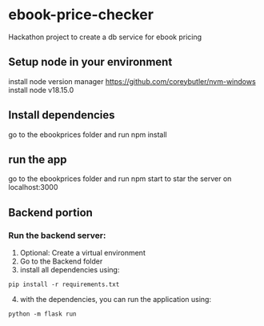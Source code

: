 # ebook-price-checker

Hackathon project to create a db service for ebook pricing

## Setup node in your environment

install node version manager https://github.com/coreybutler/nvm-windows
install node v18.15.0

## Install dependencies

go to the ebookprices folder and run npm install

## run the app

go to the ebookprices folder and run npm start to star the server on localhost:3000


## Backend portion
### Run the backend server:

1. Optional: Create a virtual environment
2. Go to the Backend folder
3. install all dependencies using:
```
pip install -r requirements.txt
```
4. with the dependencies, you can run the application using:
```
python -m flask run
```